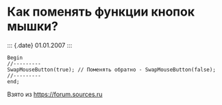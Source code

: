 Как поменять функции кнопок мышки?
==================================

::: {.date}
01.01.2007
:::

    Begin 
    //--------- 
    SwapMouseButton(true); // Поменять обратно - SwapMouseButton(false); 
    //--------- 
    end; 

Взято из <https://forum.sources.ru>
